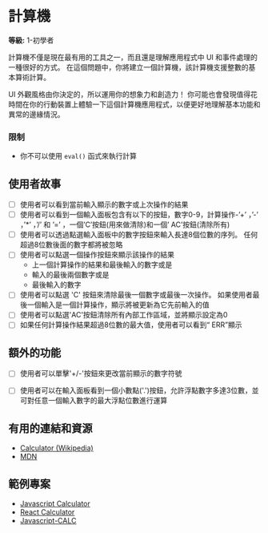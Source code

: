 # 計算機

**等級:** 1-初學者

計算機不僅是現在最有用的工具之一，而且還是理解應用程式中 UI 和事件處理的一種很好的方式。 在這個問題中，你將建立一個計算機，該計算機支援整數的基本算術計算。

UI 外觀風格由你決定的，所以運用你的想象力和創造力！ 你可能也會發現值得花時間在你的行動裝置上體驗一下這個計算機應用程式，以便更好地理解基本功能和異常的邊緣情況。

### 限制

- 你不可以使用 `eval()` 函式來執行計算

## 使用者故事

-   [ ] 使用者可以看到當前輸入顯示的數字或上次操作的結果
-   [ ] 使用者可以看到一個輸入面板包含有以下的按鈕，數字0-9，計算操作-’+’ ，’-’ ，’*’ ，’/’ 和 ’=’ ，一個’C’按鈕(用來做清除)和一個’ AC’按鈕(清除所有)
-   [ ] 使用者可以透過點選輸入面板中的數字按鈕來輸入長達8個位數的序列。 任何超過8位數後面的數字都將被忽略
-   [ ] 使用者可以點選一個操作按鈕來顯示該操作的結果
    * 上一個計算操作的結果和最後輸入的數字或是
    * 輸入的最後兩個數字或是
    * 最後輸入的數字
-   [ ] 使用者可以點選 'C' 按鈕來清除最後一個數字或最後一次操作。 如果使用者最後一個輸入是一個計算操作，顯示將被更新為它先前輸入的值
-   [ ] 使用者可以點選'AC'按鈕清除所有內部工作區域，並將顯示設定為0
-   [ ] 如果任何計算操作結果超過8位數的最大值，使用者可以看到“ ERR”顯示

## 額外的功能

-   [ ] 使用者可以單擊'+/-'按鈕來更改當前顯示的數字符號
-   [ ] 使用者可以在輸入面板看到一個小數點('.')按鈕，允許浮點數字多達3位數，並可對任意一個輸入數字的最大浮點位數進行運算


## 有用的連結和資源

- [Calculator (Wikipedia)](https://en.wikipedia.org/wiki/Calculator)
- [MDN](https://developer.mozilla.org/en-US/)

## 範例專案

- [Javascript Calculator](https://codepen.io/giana/pen/GJMBEv)
- [React Calculator](https://codepen.io/mjijackson/pen/xOzyGX)
- [Javascript-CALC](https://github.com/x0uter/javascript-calc)

